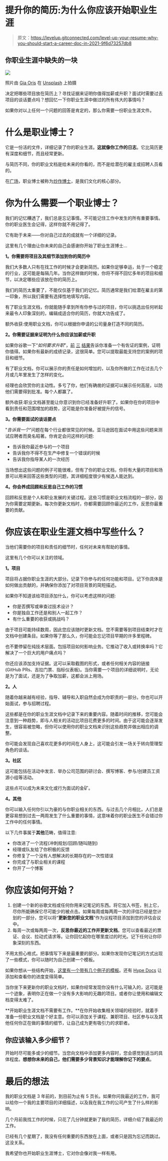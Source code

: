 # 提升你的简历:为什么你应该开始职业生涯

> 原文：<https://levelup.gitconnected.com/level-up-your-resume-why-you-should-start-a-career-doc-in-2021-9f6d73257db8>

## 你职业生涯中缺失的一块

![](img/e07893242f5bb682d2017d7f784414ed.png)

照片由 [Gia Oris](https://unsplash.com/@giabyte?utm_source=unsplash&utm_medium=referral&utm_content=creditCopyText) 在 [Unsplash](https://unsplash.com/?utm_source=unsplash&utm_medium=referral&utm_content=creditCopyText) 上拍摄

决定把哪些项目放在简历上？寻找证据来证明你值得加薪或升职？面试时需要过去项目的谈话要点吗？想回忆一下你职业生涯中做过的所有伟大的事情吗？

如果你对以上任何一个问题的回答是肯定的，那么你需要一份职业生涯文件。

# 什么是职业博士？

它是一份活的文件，详细记录了你的职业生涯。**这就像你工作的日志**。它比简历更有深度和细节，而且经常更新。

与简历不同，你的职业文档是给未来的你看的，而不是给潜在的雇主或招聘人员看的。

在[广场](http://squareup.com/)，职业博士被称为[炒作博士](https://developer.squareup.com/blog/you-are-your-own-best-hype-person/#:~:text=A%20Hype%20Doc%20is%20a,helpful%20when%20filling%20those%20out!)，是我们文化的核心部分。

# 你为什么需要一个职业博士？

我们的记忆糟透了，我们总是忘记事情。不可能记住工作中发生的所有重要事情。你的职业医生会记得，这样你就不用记得了。

它有助于未来——你对自己过去的成就有一个详细的记录。

这里有几个理由让你未来的自己会感谢你开始了职业生涯博士…

**1。你需要将项目及其细节添加到你的简历中**

我们大多数人只有在找工作的时候才会更新简历。如果你足够幸运，处于一个稳定的行业，这可能是每隔几年。当你这样做的时候，你将不得不回忆多年的项目和细节，以决定哪些应该放在你的简历上。

我们的简历太重要了，不能仅仅基于我们的记忆。简历通常是我们给潜在雇主的第一印象，所以我们需要有选择性地填写内容。

有了职业生涯文档，你就能随手拿到所有你参与过的项目，你可以挑选出任何听起来最令人印象深刻的，编辑成适合你的简历，你就大功告成了。

额外收获:使用职业文档，你可以根据你申请的公司量身打造不同的简历。

**2。你需要证据来证明为什么你应该加薪或升职**

如果你谷歌一下“*如何要求升职*”，[前](https://hbr.org/2018/01/how-to-ask-for-a-promotion) [三](https://www.themuse.com/advice/moving-on-up-how-to-ask-for-a-promotion) [结果](https://www.forbes.com/sites/kathycaprino/2019/03/11/how-to-ask-for-a-promotion-in-the-most-compelling-and-convincing-way/?sh=281e8cf14835)告诉你准备一个有佐证的案例，证明你值得。如果你有最新的成绩记录，这很简单。您可以提取最能支持您的案例的项目和细节。

有了职业文档，你可以展示你的责任是如何增加的，以及你所做的工作在过去几个月或几年里发生了怎样的变化。

经理也会欣赏你的主动性。多亏了你，他们有确凿的证据可以展示任何高层，以防他们需要得到批准。每个人都赢了。

额外收获:职业文档甚至能让你意识到你已经准备好升职了。如果你在你的项目中看到责任和范围增加的趋势，这可能是你准备好被提升的信号。

**3。你需要面试的谈话要点**

"*告诉我一个*"问题在每个行业都很常见的时候。亚马逊因在面试中用这些问题来测试应聘者而臭名昭著。你肯定会问这样的问题:

*   告诉我你最近参与的一个项目
*   告诉我你不得不在生产中修复一个错误的时候
*   告诉我你指导某人的一次经历

当场想出这些问题的例子可能很难，但有了你的职业文档，你将有大量的项目和场景可以用来回答这些类型的问题，其详细程度很少有候选人能达到。

**4。你会养成回顾和反思自己工作的习惯**

回顾和反思是个人和职业发展的关键过程。这些习惯是职业文档流程的一部分，因为你需要定期更新。每次你更新文档时，你都需要回顾你最近的工作，反思你最重要的贡献。

# 你应该在职业生涯文档中写些什么？

当他们需要你的项目和责任的细节时，任何对未来有帮助的事情。

这里有几个你可以关注的领域。

**1。项目**

项目将占据你职业生涯的大部分。记录下你参与的任何功能和项目。记下你具体是如何做出贡献的，并确保你添加了对项目背景的简短描述。

如果你不知道该给项目添加什么，你可以考虑这样的问题:

*   你是否撰写或审查过技术设计？
*   你是独自工作还是和别人一起工作？
*   有什么重要的收获或挑战吗？

由于项目可能持续数周，因此您应该随时更新文档。您不需要等到项目结束时才在文档中创建条目。如果你等了那么久，你可能会忘记项目早期的许多里程碑。

也不要停留在纯技术层面。包括项目如何影响业务。它推动了收入或转换率吗？它解决了一个巨大的用户痛点吗？

你还应该添加支持证据。这可以采取截图的形式，或者任何相关内容的链接(GitHub PRs、吉拉门票、指标仪表板)。当你需要一个项目的详细说明时，无论是为了面试，还是为了争取加薪，这都会派上用场。

**2。人**

随着你越来越有经验，指导、辅导和入职自然会成为你职责的一部分。你也可以开始面试，参与招聘过程。

这些都是在你的职业生涯文档中记录下来的重要内容。随着时间的推移，您可能会注意到一种趋势，即与人相关的活动比项目花费更多的时间。由于这可能会逐渐发生，很容易被忽略，但你可以使用你的职业文档来识别这些趋势并做出相应的调整。

你可能会发现自己喜欢花更多的时间在人身上，这可能会引发一场关于转向管理型角色的谈话。

**3。社区**

这可能包括在活动中发言、举办公司范围的研讨会、撰写博客、参与/创建员工资源小组等活动。

这些点可以成为未来文化或行为面试的金矿。

**4。其他**

你可以输入任何你引以为豪的与你职业相关的东西。与过去几个月相比，人们总是更容易想到过去一两周发生了什么重要的事情，这意味着你的职业医生不会错过你工作中的任何事情。

以下几件事属于**其他**范畴，值得注意:

*   你改进了一个流程(冲刺规划/回顾/随叫随到)
*   经理或队友给了你积极的反馈
*   你修复了一个没有人想解决的长期存在的一次性错误
*   你完成了与职业相关的课程
*   你开了一个博客

# 你应该如何开始？

1.  创建一个新的谷歌文档或任何你用来记笔记的东西。将它加入书签，别上它，尽你所能确保它尽可能少的被点击。如果每周或每两周一次的评估已经是您计划的一部分，您可以将“**更新您的职业文档**”作为议程项目添加到您的评估会议中。
2.  每周一次或每两周一次，**反思你最近的工作并更新文档**。您可以查看最近的票证、会议、拉动式请求等。让你回忆起你在哪里度过的时光。记下任何让你印象深刻的东西。

不用太担心格式。把事情写下来是最重要的部分。如果你发现你记笔记的方式出现了一些模式，你可以随时为自己创建一个模板。

如果你想从一些结构开始，[这里有一个带有几个例子的模板](https://docs.google.com/document/d/1tqBjmCjFhxvKagxnXbpSsYnK6Ve75NDPoOmoapmkA6E/edit?usp=sharing)。还有 [Hype Docs](https://hypedocs.co/) 让添加和查看你的进度变得简单。

当你坐下来更新你的职业文档时，如果你经常发现你没有什么可输入的，这可能是一个迹象，表明你正在做一个没有多大影响的无趣的项目。或者你让使用和编辑文档变得太难了。

**开始职业生涯文档不需要有工作。**在你开始收集相关领域的经验时，就着手准备一份职业文档是个好主意。你可以添加关于课程、兼职项目、社区参与以及其他任何你正在做的事情的细节，让自己成为更有吸引力的求职者。

## 你应该输入多少细节？

开始时尽可能多或少的细节。当您向文档中添加更多内容时，您会感觉到适当的具体程度。**想想你未来的自己，他们需要多少背景知识才能理解你记下的要点**。

# 最后的想法

我的职业文档是 3 年前的，到目前为止有 5 页长。如果你问我最近的工作，我可以给你一个我的主要项目的详细描述，以及我在我工作的公司产生了什么样的影响。

几个月前我找工作的时候，只花了几分钟就更新了我的简历，详细介绍了我最近的工作。

已经有几个星期了，我没有任何重要的东西放在上面，或者只是因为忘记而跳过。这没关系。

我希望你也开始职业生涯博士，它对你会像对我一样有用。